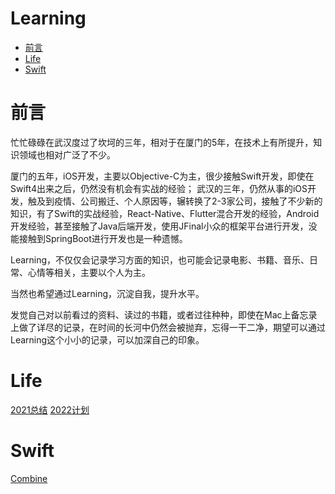 # Learning

- [前言](#前言)
- [Life](#Life)
- [Swift](#Swift)


# 前言

忙忙碌碌在武汉度过了坎坷的三年，相对于在厦门的5年，在技术上有所提升，知识领域也相对广泛了不少。

厦门的五年，iOS开发，主要以Objective-C为主，很少接触Swift开发，即使在Swift4出来之后，仍然没有机会有实战的经验；
武汉的三年，仍然从事的iOS开发，触及到疫情、公司搬迁、个人原因等，辗转换了2-3家公司，接触了不少新的知识，有了Swift的实战经验，React-Native、Flutter混合开发的经验，Android开发经验，甚至接触了Java后端开发，使用JFinal小众的框架平台进行开发，没能接触到SpringBoot进行开发也是一种遗憾。

Learning，不仅仅会记录学习方面的知识，也可能会记录电影、书籍、音乐、日常、心情等相关，主要以个人为主。

当然也希望通过Learning，沉淀自我，提升水平。

发觉自己对以前看过的资料、读过的书籍，或者过往种种，即使在Mac上备忘录上做了详尽的记录，在时间的长河中仍然会被抛弃，忘得一干二净，期望可以通过Learning这个小小的记录，可以加深自己的印象。

# Life
[2021总结](https://github.com/HongWeiChen/Learning/blob/main/Life/2021总结.md)
[2022计划](https://github.com/HongWeiChen/Learning/blob/main/Life/2022年计划.md)

# Swift

[Combine](https://github.com/HongWeiChen/Learning/blob/main/Swift/Combine.md#comebine)
